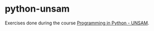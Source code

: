 # python-unsam

Exercises done during the course [Programming in Python - UNSAM](https://github.com/python-unsam/Programacion_en_Python_UNSAM).
